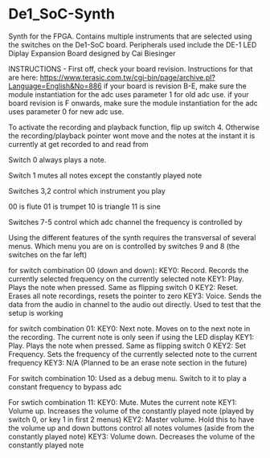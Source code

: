 # De1_SoC-Synth
Synth for the FPGA. Contains multiple instruments that are selected using the switches on the De1-SoC board.
Peripherals used include the DE-1 LED Diplay Expansion Board designed by Cai Biesinger

INSTRUCTIONS - 
First off, check your board revision. Instructions for that are here: https://www.terasic.com.tw/cgi-bin/page/archive.pl?Language=English&No=886 
if your board is revision B-E, make sure the module instantiation for the adc uses parameter 1 for old adc use.
if your board revision is F onwards, make sure the module instantiation for the adc uses parameter 0 for new adc use.

To activate the recording and playback function, flip up switch 4. Otherwise the recording/playback pointer wont move and the notes at the instant it is currently at get recorded to and read from

Switch 0 always plays a note. 

Switch 1 mutes all notes except the constantly played note

Switches 3,2 control which instrument you play

00 is flute
01 is trumpet
10 is triangle
11 is sine

Switches 7-5 control which adc channel the frequency is controlled by

Using the different features of the synth requires the transversal of several menus. Which menu you are on is controlled by switches 9 and 8 (the switches on the far left)

for switch combination 00 (down and down):
KEY0: Record. Records the currently selected frequency on the currently selected note
KEY1: Play. Plays the note when pressed. Same as flipping switch 0
KEY2: Reset. Erases all note recordings, resets the pointer to zero
KEY3: Voice. Sends the data from the audio in channel to the audio out directly. Used to test that the setup is working

for switch combination 01:
KEY0: Next note. Moves on to the next note in the recording. The current note is only seen if using the LED display
KEY1: Play. Plays the note when pressed. Same as flipping switch 0
KEY2: Set Frequency. Sets the frequency of the currently selected note to the current frequency
KEY3: N/A (Planned to be an erase note section in the future)

For switch combination 10: Used as a debug menu. Switch to it to play a constant frequency to bypass adc

For swtich combination 11: 
KEY0: Mute. Mutes the current note
KEY1: Volume up. Increases the volume of the constantly played note (played by switch 0, or key 1 in first 2 menus)
KEY2: Master volume. Hold this to have the volume up and down buttons control all notes volumes (aside from the constantly played note)
KEY3: Volume down. Decreases the volume of the constantly played note
